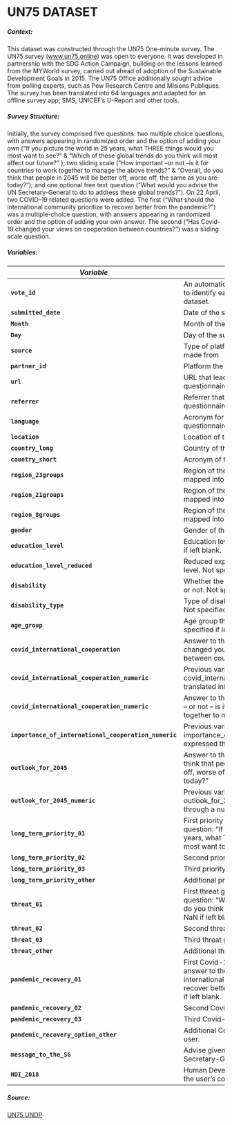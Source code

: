 # UN75 DATASET

##### Context:

This dataset was constructed through the UN75 One-minute survey. The UN75 survey (www.un75.online) was open to everyone. It was developed in partnership with the SDG Action Campaign, building on the lessons learned from the MYWorld survey, carried out ahead of adoption of the Sustainable Development Goals in 2015. The UN75 Office additionally sought advice from polling experts, such as Pew Research Centre and Misions Publiques. The survey has been translated into 64 languages and adapted for an offline survey app, SMS, UNICEF’s U-Report and other tools.

##### Survey Structure:

Initially, the survey comprised five questions: two multiple choice questions, with answers appearing in randomized order and the option of adding your own (“If you picture the world in 25 years, what THREE things would you most want to see?” & “Which of these global trends do you think will most affect our future?” ); two sliding scale (“How important –or not –is it for countries to work together to manage the above trends?” & “Overall, do you think that people in 2045 will be better off, worse off, the same as you are today?”); and one optional free text question (“What would you advise the UN Secretary-General to do to address these global trends?”). On 22 April, two COVID-19 related questions were added. The first (“What should the international community prioritize to recover better from the pandemic?”) was a multiple-choice question, with answers appearing in randomized order and the option of adding your own answer. The second (“Has Covid-19 changed your views on cooperation between countries?”) was a sliding scale question.

##### Variables:

| *Variable*                                            | *Description*                                                |
| ----------------------------------------------------- | ------------------------------------------------------------ |
| **`vote_id`**                                         | An automatically generated number used to identify each unique entry in the dataset. |
| **`submitted_date`**                                  | Date of the submission                                       |
| **`Month`**                                           | Month of the submission                                      |
| **`Day`**                                             | Day of the submission                                        |
| **`source`**                                          | Type of platform the submission was made from                |
| **`partner_id`**                                      | Platform the submission was made from                        |
| **`url`**                                             | URL that lead the user to the questionnaire                  |
| **`referrer`**                                        | Referrer that lead the user to the questionnaire             |
| **`language`**                                        | Acronym for the language the questionnaire was completed in. |
| **`location`**                                        | Location of the user                                         |
| **`country_long`**                                    | Country of the user                                          |
| **`country_short`**                                   | Acronym of the country                                       |
| **`region_23groups`**                                 | Region of the user. The location is mapped into one of 23 regions or other. |
| **`region_21groups`**                                 | Region of the user. The location is mapped into one of 21 regions or other. |
| **`region_8groups`**                                  | Region of the user. The location is mapped into one of 8 regions or other. |
| **`gender`**                                          | Gender of the user                                           |
| **`education_level`**                                 | Education level of the user. Not specified if left blank.    |
| **`education_level_reduced`**                         | Reduced expression of the education level. Not specified if left blank. |
| **`disability`**                                      | Whether the user suffers from a disability or not. Not specified if left blank |
| **`disability_type`**                                 | Type of disability the user suffers from. Not specified if left blank |
| **`age_group`**                                       | Age group the user belongs to. Not specified if left blank   |
| **`covid_international_cooperation`**                 | Answer to the question: “Has Covid-19 changed your views on cooperation between countries?”. NaN if left blank. |
| **`covid_international_cooperation_numeric`**         | Previous variable, covid_international_cooperation , translated into a numeric scale. |
| **`covid_international_cooperation_numeric`**         | Answer to the question: “How important – or not – is it for countries to work together to manage the above trends?”. |
| **`importance_of_international_cooperation_numeric`** | Previous variable, importance_of_international_cooperation, expressed through a numeric scale. |
| **`outlook_for_2045`**                                | Answer to the question: “Overall, do you think that people in 2045 will be better off, worse off, the same as you are today?” |
| **`outlook_for_2045_numeric`**                        | Previous variable, outlook_for_2045_numeric, expressed through a numeric scale. |
| **`long_term_priority_01`**                           | First priority given as an answer to the question: “If you picture the world in 25 years, what THREE things would you most want to see?”. NaN if left blank. |
| **`long_term_priority_02`**                           | Second priority given. NaN if left blank.                    |
| **`long_term_priority_03`**                           | Third priority given. NaN if left blank.                     |
| **`long_term_priority_other`**                        | Additional priority given by the user.                       |
| **`threat_01`**                                       | First threat given as an answer to the question: “Which of these global trends do you think will most affect our future?”. NaN if left blank. |
| **`threat_02`**                                       | Second threat given. NaN if left blank.                      |
| **`threat_03`**                                       | Third threat given. NaN if left blank.                       |
| **`threat_other`**                                    | Additional threat given by the user.                         |
| **`pandemic_recovery_01`**                            | First Covid-19 priority given as an answer to the question: “What should the international community prioritise to recover better from the pandemic?”. NaN if left blank. |
| **`pandemic_recovery_02`**                            | Second Covid-19 priority. NaN if blank.                      |
| **`pandemic_recovery_03`**                            | Third Covid-19 priority. NaN if blank.                       |
| **`pandemic_recovery_option_other`**                  | Additional Covid-19 priority given by the user.              |
| **`message_to_the_SG`**                               | Advise given by the user to the UN Secretary-General.        |
| **`HDI_2018`**                                        | Human Development Index associated to the user’s country.    |



##### Source:

[UN75 UNDP](https://data.undp.org/UN75/)